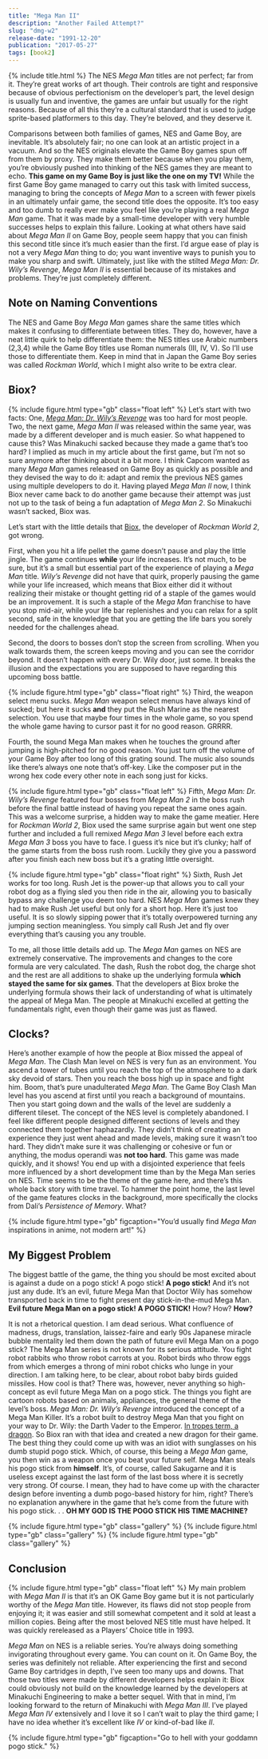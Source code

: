 ```yaml
---
title: "Mega Man II"
description: "Another Failed Attempt?"
slug: "dmg-w2"
release-date: "1991-12-20"
publication: "2017-05-27"
tags: [book2]
---
```

{% include title.html %}
The NES *Mega Man* titles are not perfect; far from it. They’re great works of art though. Their controls are tight and responsive because of obvious perfectionism on the developer’s part, the level design is usually fun and inventive, the games are unfair but usually for the right reasons. Because of all this they’re a cultural standard that is used to judge sprite-based platformers to this day. They’re beloved, and they deserve it.

Comparisons between both families of games, NES and Game Boy, are inevitable. It’s absolutely fair; no one can look at an artistic project in a vacuum. And so the NES originals elevate the Game Boy games spun off from them by proxy. They make them better because when you play them, you’re obviously pushed into thinking of the NES games they are meant to echo. **This game on my Game Boy is just like the one on my TV!** While the first Game Boy game managed to carry out this task with limited success, managing to bring the concepts of *Mega Man* to a screen with fewer pixels in an ultimately unfair game, the second title does the opposite. It’s too easy and too dumb to really ever make you feel like you’re playing a real *Mega Man* game. That it was made by a small-time developer with very humble successes helps to explain this failure. Looking at what others have said about *Mega Man II* on Game Boy, people seem happy that you can finish this second title since it’s much easier than the first. I’d argue ease of play is not a very *Mega Man* thing to do; you want inventive ways to punish you to make you sharp and swift. Ultimately, just like with the stilted *Mega Man: Dr. Wily’s Revenge*, *Mega Man II* is essential because of its mistakes and problems. They’re just completely different.

## Note on Naming Conventions

The NES and Game Boy *Mega Man* games share the same titles which makes it confusing to differentiate between titles. They do, however, have a neat little quirk to help differentiate them: the NES titles use Arabic numbers (2,3,4) while the Game Boy titles use Roman numerals (III, IV, V). So I’ll use those to differentiate them. Keep in mind that in Japan the Game Boy series was called *Rockman World*, which I might also write to be extra clear.

## Biox?

{% include figure.html type="gb" class="float left" %}
Let’s start with two facts: One, [*Mega Man: Dr. Wily’s Revenge*](/articles/dmg-rw) was too hard for most people. Two, the next game, *Mega Man II* was released within the same year, was made by a different developer and is much easier. So what happened to cause this? Was Minakuchi sacked because they made a game that’s too hard? I implied as much in my article about the first game, but I’m not so sure anymore after thinking about it a bit more. I think Capcom wanted as many *Mega Man* games released on Game Boy as quickly as possible and they devised the way to do it: adapt and remix the previous NES games using multiple developers to do it. Having played *Mega Man II* now, I think Biox never came back to do another game because their attempt was just not up to the task of being a fun adaptation of *Mega Man 2*. So Minakuchi wasn’t sacked, Biox was.

Let’s start with the little details that [Biox](https://www.giantbomb.com/biox/3010-7767/), the developer of *Rockman World 2*, got wrong.

First, when you hit a life pellet the game doesn’t pause and play the little jingle. The game continues **while** your life increases. It’s not much, to be sure, but it’s a small but essential part of the experience of playing a *Mega Man* title. *Wily’s Revenge* did not have that quirk, properly pausing the game while your life increased, which means that Biox either did it without realizing their mistake or thought getting rid of a staple of the games would be an improvement. It is such a staple of the *Mega Man* franchise to have you stop mid-air, while your life bar replenishes and you can relax for a split second, safe in the knowledge that you are getting the life bars you sorely needed for the challenges ahead.

Second, the doors to bosses don’t stop the screen from scrolling. When you walk towards them, the screen keeps moving and you can see the corridor beyond. It doesn’t happen with every Dr. Wily door, just some. It breaks the illusion and the expectations you are supposed to have regarding this upcoming boss battle.

{% include figure.html type="gb" class="float right" %}
Third, the weapon select menu sucks. *Mega Man* weapon select menus have always kind of sucked; but here it sucks **and** they put the Rush Marine as the nearest selection. You use that maybe four times in the whole game, so you spend the whole game having to cursor past it for no good reason. GRRRR.

Fourth, the sound Mega Man makes when he touches the ground after jumping is high-pitched for no good reason. You just turn off the volume of your Game Boy after too long of this grating sound. The music also sounds like there’s always one note that’s off-key. Like the composer put in the wrong hex code every other note in each song just for kicks.

{% include figure.html type="gb" class="float left" %}
Fifth, *Mega Man: Dr. Wily’s Revenge* featured four bosses from *Mega Man 2* in the boss rush before the final battle instead of having you repeat the same ones again. This was a welcome surprise, a hidden way to make the game meatier. Here for *Rockman World 2*, Biox used the same surprise again but went one step further and included a full remixed *Mega Man 3* level before each extra *Mega Man 3* boss you have to face. I guess it’s nice but it’s clunky; half of the game starts from the boss rush room. Luckily they give you a password after you finish each new boss but it’s a grating little oversight.

{% include figure.html type="gb" class="float right" %}
Sixth, Rush Jet works for too long. Rush Jet is the power-up that allows you to call your robot dog as a flying sled you then ride in the air, allowing you to basically bypass any challenge you deem too hard. NES *Mega Man* games knew they had to make Rush Jet useful but only for a short hop. Here it’s just too useful. It is so slowly sipping power that it’s totally overpowered turning any jumping section meaningless. You simply call Rush Jet and fly over everything that’s causing you any trouble.

To me, all those little details add up. The *Mega Man* games on NES are extremely conservative. The improvements and changes to the core formula are very calculated. The dash, Rush the robot dog, the charge shot and the rest are all additions to shake up the underlying formula **which stayed the same for six games**. That the developers at Biox broke the underlying formula shows their lack of understanding of what is ultimately the appeal of Mega Man. The people at Minakuchi excelled at getting the fundamentals right, even though their game was just as flawed.

## Clocks?

Here’s another example of how the people at Biox missed the appeal of *Mega Man*. The Clash Man level on NES is very fun as an environment. You ascend a tower of tubes until you reach the top of the atmosphere to a dark sky devoid of stars. Then you reach the boss high up in space and fight him. Boom, that’s pure unadulterated *Mega Man*. The Game Boy Clash Man level has you ascend at first until you reach a background of mountains. Then you start going down and the walls of the level are suddenly a different tileset. The concept of the NES level is completely abandoned. I feel like different people designed different sections of levels and they connected them together haphazardly. They didn’t think of creating an experience they just went ahead and made levels, making sure it wasn’t too hard. They didn’t make sure it was challenging or cohesive or fun or anything, the modus operandi was **not too hard**. This game was made quickly, and it shows! You end up with a disjointed experience that feels more influenced by a short development time than by the Mega Man series on NES. Time seems to be the theme of the game here, and there’s this whole back story with time travel. To hammer the point home, the last level of the game features clocks in the background, more specifically the clocks from Dali’s *Persistence of Memory*. What?

{% include figure.html type="gb" figcaption="You’d usually find *Mega Man* inspirations in anime, not modern art!" %}

## My Biggest Problem

The biggest battle of the game, the thing you should be most excited about is against a dude on a pogo stick! A pogo stick! **A pogo stick!** And it’s not just any dude. It’s an evil, future Mega Man that Doctor Wily has somehow transported back in time to fight present day stick-in-the-mud Mega Man. **Evil future Mega Man on a pogo stick!** **A POGO STICK!** How? How? **How?**

It is not a rhetorical question. I am dead serious. What confluence of madness, drugs, translation, laissez-faire and early 90s Japanese miracle bubble mentality led them down the path of future evil Mega Man on a pogo stick? The Mega Man series is not known for its serious attitude. You fight robot rabbits who throw robot carrots at you. Robot birds who throw eggs from which emerges a throng of mini robot chicks who lunge in your direction. I am talking here, to be clear, about robot baby birds guided missiles. How cool is that? There was, however, never anything so high-concept as evil future Mega Man on a pogo stick. The things you fight are cartoon robots based on animals, appliances, the general theme of the level’s boss. *Mega Man: Dr. Wily’s Revenge* introduced the concept of a Mega Man Killer. It’s a robot built to destroy Mega Man that you fight on your way to Dr. Wily: the Darth Vader to the Emperor. [In tropes term, a dragon](http://tvtropes.org/pmwiki/pmwiki.php/Main/TheDragon). So Biox ran with that idea and created a new dragon for their game. The best thing they could come up with was an idiot with sunglasses on his dumb stupid pogo stick. Which, of course, this being a *Mega Man* game, you then win as a weapon once you beat your future self. Mega Man steals his pogo stick from **himself**. It’s, of course, called Sakugarne and it is useless except against the last form of the last boss where it is secretly very strong. Of course. I mean, they had to have come up with the character design before inventing a dumb pogo-based history for him, right? There’s no explanation anywhere in the game that he’s come from the future with his pogo stick. . . **OH MY GOD IS THE POGO STICK HIS TIME MACHINE?**

<div class="gallery">
{% include figure.html type="gb" class="gallery" %}
{% include figure.html type="gb" class="gallery" %}
{% include figure.html type="gb" class="gallery" %}
</div>

## Conclusion

{% include figure.html type="gb" class="float left" %}
My main problem with *Mega Man II* is that it’s an OK Game Boy game but it is not particularly worthy of the *Mega Man* title. However, its flaws did not stop people from enjoying it; it was easier and still somewhat competent and it sold at least a million copies. Being after the most beloved NES title must have helped. It was quickly rereleased as a Players’ Choice title in 1993.

*Mega Man* on NES is a reliable series. You’re always doing something invigorating throughout every game. You can count on it. On Game Boy, the series was definitely not reliable. After experiencing the first and second Game Boy cartridges in depth, I’ve seen too many ups and downs. That those two titles were made by different developers helps explain it: Biox could obviously not build on the knowledge learned by the developers at Minakuchi Engineering to make a better sequel. With that in mind, I’m looking forward to the return of Minakuchi with *Mega Man III*. I’ve played *Mega Man IV* extensively and I love it so I can’t wait to play the third game; I have no idea whether it’s excellent like *IV* or kind-of-bad like *II*.

{% include figure.html type="gb" figcaption="Go to hell with your goddamn pogo stick." %}
